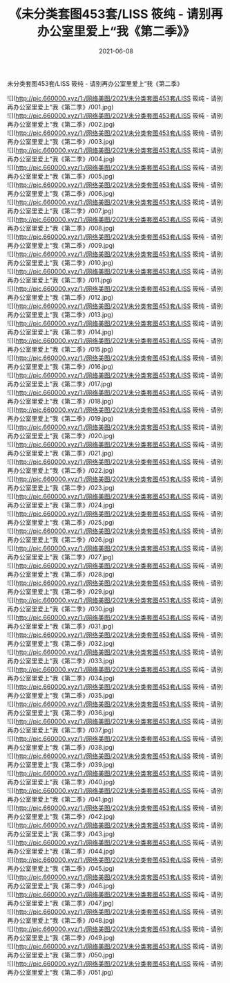 ﻿---
layout: post
title:  《未分类套图453套/LISS 筱纯 - 请别再办公室里爱上“我《第二季》》
date:   2021-06-08
img: http://pic.660000.xyz/1:/网络美图/2021/未分类套图453套/LISS 筱纯 - 请别再办公室里爱上“我《第二季》/000.jpg
categories: [美女, 清纯, 唯美]
---

未分类套图453套/LISS 筱纯 - 请别再办公室里爱上“我《第二季》

 ![](http://pic.660000.xyz/1:/网络美图/2021/未分类套图453套/LISS 筱纯 - 请别再办公室里爱上“我《第二季》/001.jpg) <br>![](http://pic.660000.xyz/1:/网络美图/2021/未分类套图453套/LISS 筱纯 - 请别再办公室里爱上“我《第二季》/002.jpg) <br>![](http://pic.660000.xyz/1:/网络美图/2021/未分类套图453套/LISS 筱纯 - 请别再办公室里爱上“我《第二季》/003.jpg) <br>![](http://pic.660000.xyz/1:/网络美图/2021/未分类套图453套/LISS 筱纯 - 请别再办公室里爱上“我《第二季》/004.jpg) <br>![](http://pic.660000.xyz/1:/网络美图/2021/未分类套图453套/LISS 筱纯 - 请别再办公室里爱上“我《第二季》/005.jpg) <br>![](http://pic.660000.xyz/1:/网络美图/2021/未分类套图453套/LISS 筱纯 - 请别再办公室里爱上“我《第二季》/006.jpg) <br>![](http://pic.660000.xyz/1:/网络美图/2021/未分类套图453套/LISS 筱纯 - 请别再办公室里爱上“我《第二季》/007.jpg) <br>![](http://pic.660000.xyz/1:/网络美图/2021/未分类套图453套/LISS 筱纯 - 请别再办公室里爱上“我《第二季》/008.jpg) <br>![](http://pic.660000.xyz/1:/网络美图/2021/未分类套图453套/LISS 筱纯 - 请别再办公室里爱上“我《第二季》/009.jpg) <br>![](http://pic.660000.xyz/1:/网络美图/2021/未分类套图453套/LISS 筱纯 - 请别再办公室里爱上“我《第二季》/010.jpg) <br>![](http://pic.660000.xyz/1:/网络美图/2021/未分类套图453套/LISS 筱纯 - 请别再办公室里爱上“我《第二季》/011.jpg) <br>![](http://pic.660000.xyz/1:/网络美图/2021/未分类套图453套/LISS 筱纯 - 请别再办公室里爱上“我《第二季》/012.jpg) <br>![](http://pic.660000.xyz/1:/网络美图/2021/未分类套图453套/LISS 筱纯 - 请别再办公室里爱上“我《第二季》/013.jpg) <br>![](http://pic.660000.xyz/1:/网络美图/2021/未分类套图453套/LISS 筱纯 - 请别再办公室里爱上“我《第二季》/014.jpg) <br>![](http://pic.660000.xyz/1:/网络美图/2021/未分类套图453套/LISS 筱纯 - 请别再办公室里爱上“我《第二季》/015.jpg) <br>![](http://pic.660000.xyz/1:/网络美图/2021/未分类套图453套/LISS 筱纯 - 请别再办公室里爱上“我《第二季》/016.jpg) <br>![](http://pic.660000.xyz/1:/网络美图/2021/未分类套图453套/LISS 筱纯 - 请别再办公室里爱上“我《第二季》/017.jpg) <br>![](http://pic.660000.xyz/1:/网络美图/2021/未分类套图453套/LISS 筱纯 - 请别再办公室里爱上“我《第二季》/018.jpg) <br>![](http://pic.660000.xyz/1:/网络美图/2021/未分类套图453套/LISS 筱纯 - 请别再办公室里爱上“我《第二季》/019.jpg) <br>![](http://pic.660000.xyz/1:/网络美图/2021/未分类套图453套/LISS 筱纯 - 请别再办公室里爱上“我《第二季》/020.jpg) <br>![](http://pic.660000.xyz/1:/网络美图/2021/未分类套图453套/LISS 筱纯 - 请别再办公室里爱上“我《第二季》/021.jpg) <br>![](http://pic.660000.xyz/1:/网络美图/2021/未分类套图453套/LISS 筱纯 - 请别再办公室里爱上“我《第二季》/022.jpg) <br>![](http://pic.660000.xyz/1:/网络美图/2021/未分类套图453套/LISS 筱纯 - 请别再办公室里爱上“我《第二季》/023.jpg) <br>![](http://pic.660000.xyz/1:/网络美图/2021/未分类套图453套/LISS 筱纯 - 请别再办公室里爱上“我《第二季》/024.jpg) <br>![](http://pic.660000.xyz/1:/网络美图/2021/未分类套图453套/LISS 筱纯 - 请别再办公室里爱上“我《第二季》/025.jpg) <br>![](http://pic.660000.xyz/1:/网络美图/2021/未分类套图453套/LISS 筱纯 - 请别再办公室里爱上“我《第二季》/026.jpg) <br>![](http://pic.660000.xyz/1:/网络美图/2021/未分类套图453套/LISS 筱纯 - 请别再办公室里爱上“我《第二季》/027.jpg) <br>![](http://pic.660000.xyz/1:/网络美图/2021/未分类套图453套/LISS 筱纯 - 请别再办公室里爱上“我《第二季》/028.jpg) <br>![](http://pic.660000.xyz/1:/网络美图/2021/未分类套图453套/LISS 筱纯 - 请别再办公室里爱上“我《第二季》/029.jpg) <br>![](http://pic.660000.xyz/1:/网络美图/2021/未分类套图453套/LISS 筱纯 - 请别再办公室里爱上“我《第二季》/030.jpg) <br>![](http://pic.660000.xyz/1:/网络美图/2021/未分类套图453套/LISS 筱纯 - 请别再办公室里爱上“我《第二季》/031.jpg) <br>![](http://pic.660000.xyz/1:/网络美图/2021/未分类套图453套/LISS 筱纯 - 请别再办公室里爱上“我《第二季》/032.jpg) <br>![](http://pic.660000.xyz/1:/网络美图/2021/未分类套图453套/LISS 筱纯 - 请别再办公室里爱上“我《第二季》/033.jpg) <br>![](http://pic.660000.xyz/1:/网络美图/2021/未分类套图453套/LISS 筱纯 - 请别再办公室里爱上“我《第二季》/034.jpg) <br>![](http://pic.660000.xyz/1:/网络美图/2021/未分类套图453套/LISS 筱纯 - 请别再办公室里爱上“我《第二季》/035.jpg) <br>![](http://pic.660000.xyz/1:/网络美图/2021/未分类套图453套/LISS 筱纯 - 请别再办公室里爱上“我《第二季》/036.jpg) <br>![](http://pic.660000.xyz/1:/网络美图/2021/未分类套图453套/LISS 筱纯 - 请别再办公室里爱上“我《第二季》/037.jpg) <br>![](http://pic.660000.xyz/1:/网络美图/2021/未分类套图453套/LISS 筱纯 - 请别再办公室里爱上“我《第二季》/038.jpg) <br>![](http://pic.660000.xyz/1:/网络美图/2021/未分类套图453套/LISS 筱纯 - 请别再办公室里爱上“我《第二季》/039.jpg) <br>![](http://pic.660000.xyz/1:/网络美图/2021/未分类套图453套/LISS 筱纯 - 请别再办公室里爱上“我《第二季》/040.jpg) <br>![](http://pic.660000.xyz/1:/网络美图/2021/未分类套图453套/LISS 筱纯 - 请别再办公室里爱上“我《第二季》/041.jpg) <br>![](http://pic.660000.xyz/1:/网络美图/2021/未分类套图453套/LISS 筱纯 - 请别再办公室里爱上“我《第二季》/042.jpg) <br>![](http://pic.660000.xyz/1:/网络美图/2021/未分类套图453套/LISS 筱纯 - 请别再办公室里爱上“我《第二季》/043.jpg) <br>![](http://pic.660000.xyz/1:/网络美图/2021/未分类套图453套/LISS 筱纯 - 请别再办公室里爱上“我《第二季》/044.jpg) <br>![](http://pic.660000.xyz/1:/网络美图/2021/未分类套图453套/LISS 筱纯 - 请别再办公室里爱上“我《第二季》/045.jpg) <br>![](http://pic.660000.xyz/1:/网络美图/2021/未分类套图453套/LISS 筱纯 - 请别再办公室里爱上“我《第二季》/046.jpg) <br>![](http://pic.660000.xyz/1:/网络美图/2021/未分类套图453套/LISS 筱纯 - 请别再办公室里爱上“我《第二季》/047.jpg) <br>![](http://pic.660000.xyz/1:/网络美图/2021/未分类套图453套/LISS 筱纯 - 请别再办公室里爱上“我《第二季》/048.jpg) <br>![](http://pic.660000.xyz/1:/网络美图/2021/未分类套图453套/LISS 筱纯 - 请别再办公室里爱上“我《第二季》/049.jpg) <br>![](http://pic.660000.xyz/1:/网络美图/2021/未分类套图453套/LISS 筱纯 - 请别再办公室里爱上“我《第二季》/050.jpg) <br>![](http://pic.660000.xyz/1:/网络美图/2021/未分类套图453套/LISS 筱纯 - 请别再办公室里爱上“我《第二季》/051.jpg) <br>